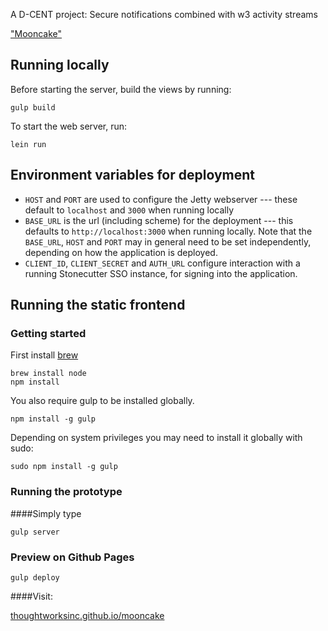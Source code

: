  A D-CENT project: Secure notifications combined with w3 activity streams

["Mooncake"](https://en.wikipedia.org/wiki/Mooncake#Ming_revolution)

## Running locally
Before starting the server, build the views by running:

    gulp build

To start the web server, run:

    lein run

## Environment variables for deployment

- ```HOST``` and ```PORT``` are used to configure the Jetty webserver --- these default to ```localhost``` and ```3000``` when running locally
- ```BASE_URL``` is the url (including scheme) for the deployment --- this defaults to ```http://localhost:3000``` when running locally.  Note that the ```BASE_URL```, ```HOST``` and ```PORT``` may in general need to be set independently, depending on how the application is deployed.
- ```CLIENT_ID```, ```CLIENT_SECRET``` and ```AUTH_URL``` configure interaction with a running Stonecutter SSO instance, for signing into the application.

## Running the static frontend

### Getting started

First install [brew](http://brew.sh/)

```
brew install node
npm install
```

You also require gulp to be installed globally.

```
npm install -g gulp
```

Depending on system privileges you may need to install it globally with sudo:

```
sudo npm install -g gulp
```


### Running the prototype

####Simply type
```
gulp server
```

### Preview on Github Pages
```
gulp deploy
```

####Visit:

[thoughtworksinc.github.io/mooncake](http://thoughtworksinc.github.io/mooncake)
